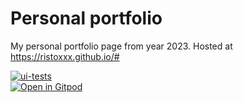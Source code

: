 # Personal portfolio

My personal portfolio page from year 2023. Hosted at https://ristoxxx.github.io/#

[![ui-tests](https://github.com/ristoxxx/ristoxxx.github.io/actions/workflows/tests.yml/badge.svg)](https://github.com/ristoxxx/ristoxxx.github.io/actions/workflows/tests.yml)  
[![Open in Gitpod](https://gitpod.io/button/open-in-gitpod.svg)](https://gitpod.io/#https://github.com/ristoxxx/ristoxxx.github.io)
  

